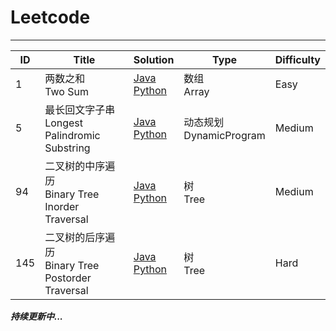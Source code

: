 # Leetcode

------------

| ID   | Title                                    | Solution                                 | Type                     | Difficulty |
| ---- | ---------------------------------------- | ---------------------------------------- | ------------------------ | ---------- |
| 1    | 两数之和<br />Two Sum                        | [Java](https://github.com/DoomBoom/Leetcode/blob/master/leetcodeJava/src/LC_Array/TwoSum.java)<br />[Python](https://github.com/DoomBoom/Leetcode/blob/master/leetcodePython/Array/TwoSum.py) | 数组<br />Array            | Easy       |
| 5    | 最长回文字子串<br />Longest Palindromic Substring | [Java](https://github.com/DoomBoom/Leetcode/blob/master/leetcodeJava/src/LC_DynamicProgramming/LongestPalindromicSubstring.java)<br />[Python](https://github.com/DoomBoom/Leetcode/blob/master/leetcodePython/DynamicProgramming/LongestPalindromicSubstring.py) | 动态规划<br />DynamicProgram | Medium     |
| 94   | 二叉树的中序遍历<br />Binary Tree Inorder Traversal | [Java](https://github.com/DoomBoom/Leetcode/blob/master/leetcodeJava/src/LC_Tree/BinaryTreeInorderTraversal.java)<br />[Python](https://github.com/DoomBoom/Leetcode/blob/master/leetcodePython/Tree/BinaryTreeInorderTraversal.py) | 树<br />Tree              | Medium     |
| 145  | 二叉树的后序遍历<br />Binary Tree Postorder Traversal | [Java](https://github.com/DoomBoom/Leetcode/blob/master/leetcodeJava/src/LC_Tree/BinaryTreePostorderTraversal.java)<br />[Python](https://github.com/DoomBoom/Leetcode/blob/master/leetcodePython/Tree/BinaryTreePostorderTraversal.py) | 树<br />Tree              | Hard       |



***持续更新中...***



